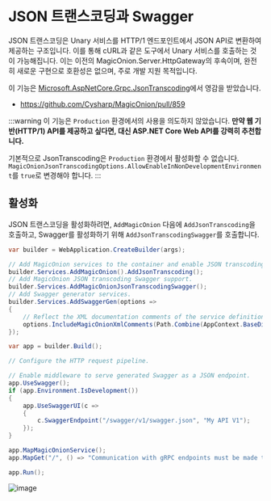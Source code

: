 # JSON 트랜스코딩과 Swagger

JSON 트랜스코딩은 Unary 서비스를 HTTP/1 엔드포인트에서 JSON API로 변환하여 제공하는 구조입니다. 이를 통해 cURL과 같은 도구에서 Unary 서비스를 호출하는 것이 가능해집니다.
이는 이전의 MagicOnion.Server.HttpGateway의 후속이며, 완전히 새로운 구현으로 호환성은 없으며, 주로 개발 지원 목적입니다.

이 기능은 [Microsoft.AspNetCore.Grpc.JsonTranscoding](https://learn.microsoft.com/ko-kr/aspnet/core/grpc/json-transcoding)에서 영감을 받았습니다.

- https://github.com/Cysharp/MagicOnion/pull/859

:::warning
이 기능은 `Production` 환경에서의 사용을 의도하지 않았습니다.
**만약 웹 기반(HTTP/1) API를 제공하고 싶다면, 대신 ASP.NET Core Web API를 강력히 추천합니다.**

기본적으로 JsonTranscoding은 `Production` 환경에서 활성화할 수 없습니다. `MagicOnionJsonTranscodingOptions.AllowEnableInNonDevelopmentEnvironment`를 `true`로 변경해야 합니다.
:::

## 활성화
JSON 트랜스코딩을 활성화하려면, `AddMagicOnion` 다음에 `AddJsonTranscoding`을 호출하고, Swagger를 활성화하기 위해 `AddJsonTranscodingSwagger`를 호출합니다.

```csharp
var builder = WebApplication.CreateBuilder(args);

// Add MagicOnion services to the container and enable JSON transcoding feature.
builder.Services.AddMagicOnion().AddJsonTranscoding();
// Add MagicOnion JSON transcoding Swagger support.
builder.Services.AddMagicOnionJsonTranscodingSwagger();
// Add Swagger generator services.
builder.Services.AddSwaggerGen(options =>
{
    // Reflect the XML documentation comments of the service definition in Swagger.
    options.IncludeMagicOnionXmlComments(Path.Combine(AppContext.BaseDirectory, "JsonTranscodingSample.Shared.xml"));
});

var app = builder.Build();

// Configure the HTTP request pipeline.

// Enable middleware to serve generated Swagger as a JSON endpoint.
app.UseSwagger();
if (app.Environment.IsDevelopment())
{
    app.UseSwaggerUI(c =>
    {
        c.SwaggerEndpoint("/swagger/v1/swagger.json", "My API V1");
    });
}

app.MapMagicOnionService();
app.MapGet("/", () => "Communication with gRPC endpoints must be made through a gRPC client. To learn how to create a client, visit: https://go.microsoft.com/fwlink/?linkid=2086909");

app.Run();
```

![image](https://github.com/user-attachments/assets/a101cb00-c9ad-42b6-93d4-87c0d8d23773)

